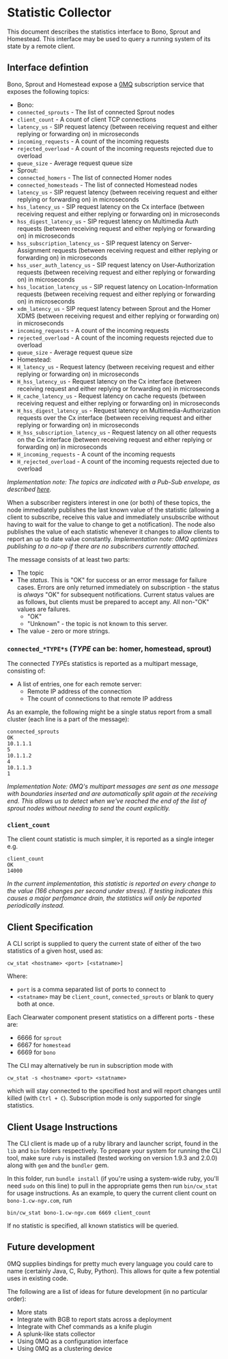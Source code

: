 # Statistic Collector

This document describes the statistics interface to Bono, Sprout and Homestead.  This interface may be used to query a running system of its state by a remote client.

## Interface defintion

Bono, Sprout and Homestead expose a [0MQ](http://www.zeromq.org/) subscription service that exposes the following topics:

 * Bono:
  * `connected_sprouts` - The list of connected Sprout nodes
  * `client_count` - A count of client TCP connections
  * `latency_us` - SIP request latency (between receiving request and either replying or forwarding on) in microseconds
  * `incoming_requests` - A count of the incoming requests
  * `rejected_overload` - A count of the incoming requests rejected due to overload
  * `queue_size` - Average request queue size
 * Sprout:
  * `connected_homers` - The list of connected Homer nodes
  * `connected_homesteads` - The list of connected Homestead nodes
  * `latency_us` - SIP request latency (between receiving request and either replying or forwarding on) in microseconds
  * `hss_latency_us` - SIP request latency on the Cx interface (between receiving request and either replying or forwarding on) in microseconds
  * `hss_digest_latency_us` - SIP request latency on Multimedia Auth requests (between receiving request and either replying or forwarding on) in microseconds
  * `hss_subscription_latency_us` - SIP request latency on Server-Assignment requests (between receiving request and either replying or forwarding on) in microseconds
  * `hss_user_auth_latency_us` - SIP request latency on User-Authorization requests (between receiving request and either replying or forwarding on) in microseconds
  * `hss_location_latency_us` - SIP request latency on Location-Information requests (between receiving request and either replying or forwarding on) in microseconds
  * `xdm_latency_us` - SIP request latency between Sprout and the Homer XDMS (between receiving request and either replying or forwarding on) in microseconds
  * `incoming_requests` - A count of the incoming requests
  * `rejected_overload` - A count of the incoming requests rejected due to overload
  * `queue_size` - Average request queue size
 * Homestead:
  * `H_latency_us` - Request latency (between receiving request and either replying or forwarding on) in microseconds
  * `H_hss_latency_us` - Request latency on the Cx interface (between receiving request and either replying or forwarding on) in microseconds
  * `H_cache_latency_us` - Request latency on cache requests (between receiving request and either replying or forwarding on) in microseconds
  * `H_hss_digest_latency_us` - Request latency on Multimedia-Authorization requests over the Cx interface (between receiving request and either replying or forwarding on) in microseconds
  * `H_hss_subscription_latency_us` - Request latency on all other requests on the Cx interface (between receiving request and either replying or forwarding on) in microseconds
  * `H_incoming_requests` - A count of the incoming requests
  * `H_rejected_overload` - A count of the incoming requests rejected due to overload

_Implementation note: The topics are indicated with a Pub-Sub envelope, as described [here](http://zguide.zeromq.org/page:all#Pub-Sub-Message-Envelopes)._

When a subscriber registers interest in one (or both) of these topics, the node immediately publishes the last known value of the statistic (allowing a client to subscribe, receive this value and immediately unsubscribe without having to wait for the value to change to get a notification).  The node also publishes the value of each statistic whenever it changes to allow clients to report an up to date value constantly.  _Implementation note: 0MQ optimizes publishing to a no-op if there are no subscribers currently attached._

The message consists of at least two parts:
 * The topic
 * The *status*. This is "OK" for success or an error message for failure cases. Errors are only returned immediately on subscription - the status is *always* "OK" for subsequent notifications. Current status values are as follows, but clients must be prepared to accept any. All non-"OK" values are failures.
   * "OK"
   * "Unknown" - the topic is not known to this server.
 * The value - zero or more strings.

### `connected_*TYPE*s` (*TYPE* can be: homer, homestead, sprout)

The connected *TYPE*s statistics is reported as a multipart message, consisting of:

 * A list of entries, one for each remote server:
    * Remote IP address of the connection
    * The count of connections to that remote IP address

As an example, the following might be a single status report from a small cluster (each line is a part of the message):

    connected_sprouts
    OK
    10.1.1.1
    5
    10.1.1.2
    4
    10.1.1.3
    1

_Implementation Note: 0MQ's multipart messages are sent as one message with boundaries inserted and are automatically split again at the receiving end.  This allows us to detect when we've reached the end of the list of sprout nodes without needing to send the count explicitly._

### `client_count`

The client count statistic is much simpler, it is reported as a single integer e.g.

    client_count
    OK
    14000

_In the current implementation, this statistic is reported on every change to the value (166 changes per second under stress).  If testing indicates this causes a major perfomance drain, the statistics will only be reported periodically instead._

## Client Specification

A CLI script is supplied to query the current state of either of the two statistics of a given host, used as:

    cw_stat <hostname> <port> [<statname>]

Where:
 * `port` is a comma separated list of ports to connect to
 *  `<statname>` may be `client_count`, `connected_sprouts` or blank to query both at once.

Each Clearwater component present statistics on a different ports - these are:
 * 6666 for `sprout`
 * 6667 for `homestead`
 * 6669 for `bono`

The CLI may alternatively be run in subscription mode with

    cw_stat -s <hostname> <port> <statname>

which will stay connected to the specified host and will report changes until killed (with `Ctrl + C`). Subscription mode is only supported for single statistics.

## Client Usage Instructions

The CLI client is made up of a ruby library and launcher script, found in the `lib` and `bin` folders respectively.  To prepare your system for running the CLI tool, make sure `ruby` is installed (tested working on version 1.9.3 and 2.0.0) along with `gem` and the `bundler` gem.

In this folder, run `bundle install` (if you're using a system-wide ruby, you'll need `sudo` on this line) to pull in the appropriate gems then run `bin/cw_stat` for usage instructions.  As an example, to query the current client count on `bono-1.cw-ngv.com`, run

    bin/cw_stat bono-1.cw-ngv.com 6669 client_count

If no statistic is specified, all known statistics will be queried.

## Future development

0MQ supplies bindings for pretty much every language you could care to name (certainly Java, C, Ruby, Python).  This allows for quite a few potential uses in existing code.

The following are a list of ideas for future development (in no particular order):

 * More stats
 * Integrate with BGB to report stats across a deployment
 * Integrate with Chef commands as a knife plugin
 * A splunk-like stats collector
 * Using 0MQ as a configuration interface
 * Using 0MQ as a clustering device
